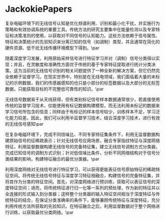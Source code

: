 # JackokiePapers
复杂电磁环境下的无线信号认知是优化频谱利用、识别和最小化干扰，并实施行为策略和有效协调系统的重要工具。传统方法的研究主要集中在能量检测以及专家特征和决策准则的使用，以获取对不同信号的认知能力。这些方法依赖于信号属性、特征和决策统计的先验知识来分离已知的信号（如调制）类型，并且通常在简化的硬件资源、低干扰无线传播环境模型下得到。\par

随着深度学习发展，利用原始采样信号进行特征学习并对（调制）信号分类得以实现；并且，在灵敏度和准确性方面优于传统的基于专家特征提取进行统计分类决策。这为当前的无线信号识别的相关问题提供了一种全新的解决方案，但它仍然完全依赖于监督学习。在现实世界中，特别是在无线电领域，我们面临着大量的未标记的示例数据，我们的传感器感知的也只是小部分的标签数据以及大部分的无标签数据，只能获取目标的不完整低可靠性的知识。\par

无线信号数据易于从天线获得，但有类别标记信号样本数据通常很少，若直接使用传统的监督学习技术，仅能使用有标记数据构建模型，而无法利用未标记的数据来学习信号所包含的信息；同样由于有标记的样本信号较少，训练样本不足，学习泛化能力较差。因此，我们可以利用半监督学习技术，结合深度学习技术，进行有效的无线信号感知\par

在复杂电磁环境下，完成不同信噪比、不同专家特征集条件下，利用无监督数据构建原始信号的征稀疏表示；针对无线信号应用场景，融合专家指纹特征与深度网络特征，利用监督数据构建无线信号的完备特征集，建立无线信号调制方式分类器，完成已知信号的调制方式识别；针对低信噪比条件，分析不同网络结构对于信号分类结果的影响，构建特征融合的最优分类器。\par

利用深度网络对无线信号进行特征学习，可以获得更能表征信号原始特征的稀疏特征空间。将传统无线信号特征与深度学习特征相融合，构建信号的完备特征集，并将其作为分类的特征空间。首先，对深度网络进行预训练，获取可以表征信号的深度特征空间；进而，将传统特征进行归一化等一系列的预处理，作为新的特征并以全连接的形式输入到分类器；这样整个分类器的输入特征空间相当于深度特征与传统特征的结合，在保证分类准确率的条件下，能够兼顾传统特征与深度特征，充分利用传统方法所获取的先验知识。在特征融合之后，利用监督数据对于整个网络进行训练，以获取最优分类网络。\par
